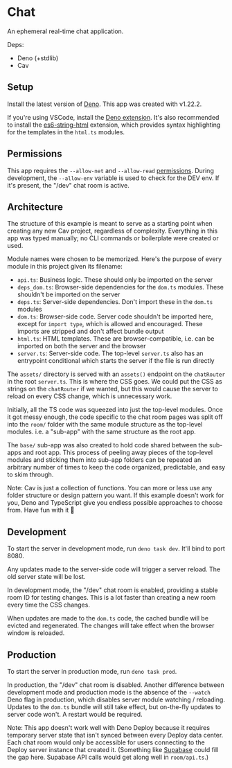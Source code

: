 # Chat

An ephemeral real-time chat application.

Deps:

- Deno (+stdlib)
- Cav

## Setup

Install the latest version of [Deno](https://deno.land). This app was created
with v1.22.2.

If you're using VSCode, install the [Deno
extension](https://marketplace.visualstudio.com/items?itemName=denoland.vscode-deno).
It's also recommended to install the
[es6-string-html](https://marketplace.visualstudio.com/items?itemName=Tobermory.es6-string-html)
extension, which provides syntax highlighting for the templates in the `html.ts`
modules.

## Permissions

This app requires the `--allow-net` and `--allow-read`
[permissions](https://deno.land/manual/getting_started/permissions). During
development, the `--allow-env` variable is used to check for the DEV env. If
it's present, the "/dev" chat room is active.

## Architecture

The structure of this example is meant to serve as a starting point when
creating any new Cav project, regardless of complexity. Everything in this app
was typed manually; no CLI commands or boilerplate were created or used.

Module names were chosen to be memorized. Here's the purpose of every module in
this project given its filename:

- `api.ts`: Business logic. These should only be imported on the server
- `deps_dom.ts`: Browser-side dependencies for the `dom.ts` modules. These
  shouldn't be imported on the server
- `deps.ts`: Server-side dependencies. Don't import these in the `dom.ts`
  modules
- `dom.ts`: Browser-side code. Server code shouldn't be imported here, except
  for `import type`, which is allowed and encouraged. These imports are stripped
  and don't affect bundle output
- `html.ts`: HTML templates. These are browser-compatible, i.e. can be imported
  on both the server and the browser
- `server.ts`: Server-side code. The top-level `server.ts` also has an
  entrypoint conditional which starts the server if the file is run directly

The `assets/` directory is served with an `assets()` endpoint on the
`chatRouter` in the root `server.ts`. This is where the CSS goes. We could put
the CSS as strings on the `chatRouter` if we wanted, but this would cause the
server to reload on every CSS change, which is unnecessary work.

Initially, all the TS code was squeezed into just the top-level modules. Once it
got messy enough, the code specific to the chat room pages was split off into
the `room/` folder with the same module structure as the top-level modules. i.e.
a "sub-app" with the same structure as the root app.

The `base/` sub-app was also created to hold code shared between the sub-apps
and root app. This process of peeling away pieces of the top-level modules and
sticking them into sub-app folders can be repeated an arbitrary number of times
to keep the code organized, predictable, and easy to skim through.

Note: Cav is just a collection of functions. You can more or less use any folder
structure or design pattern you want. If this example doesn't work for you, Deno
and TypeScript give you endless possible approaches to choose from. Have fun
with it 🦄

## Development

To start the server in development mode, run `deno task dev`. It'll bind to port
8080.

Any updates made to the server-side code will trigger a server reload. The old
server state will be lost.

In development mode, the "/dev" chat room is enabled, providing a stable room ID
for testing changes. This is a lot faster than creating a new room every time
the CSS changes.

When updates are made to the `dom.ts` code, the cached bundle will be evicted
and regenerated. The changes will take effect when the browser window is
reloaded.

## Production

To start the server in production mode, run `deno task prod`.

In production, the "/dev" chat room is disabled. Another difference between
development mode and production mode is the absence of the `--watch` Deno flag
in production, which disables server module watching / reloading. Updates to the
`dom.ts` bundle will still take effect, but on-the-fly updates to server code
won't. A restart would be required.

Note: This app doesn't work well with Deno Deploy because it requires temporary
server state that isn't synced between every Deploy data center. Each chat room
would only be accessible for users connecting to the Deploy server instance that
created it. (Something like [Supabase](https://supabase.com) could fill the gap
here. Supabase API calls would get along well in `room/api.ts`.)
